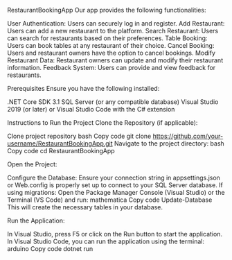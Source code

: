RestaurantBookingApp
Our app provides the following functionalities:

User Authentication: Users can securely log in and register.
Add Restaurant: Users can add a new restaurant to the platform.
Search Restaurant: Users can search for restaurants based on their preferences.
Table Booking: Users can book tables at any restaurant of their choice.
Cancel Booking: Users and restaurant owners have the option to cancel bookings.
Modify Restaurant Data: Restaurant owners can update and modify their restaurant information.
Feedback System: Users can provide and view feedback for restaurants.

Prerequisites
Ensure you have the following installed:

.NET Core SDK 3.1
SQL Server (or any compatible database)
Visual Studio 2019 (or later) or Visual Studio Code with the C# extension

Instructions to Run the Project
Clone the Repository (if applicable):

Clone  project repository 
bash
Copy code
git clone https://github.com/your-username/RestaurantBookingApp.git
Navigate to the project directory:
bash
Copy code
cd RestaurantBookingApp

Open the Project:

Configure the Database:
Ensure your connection string in appsettings.json or Web.config is properly set up to connect to your SQL Server database.
If using migrations:
Open the Package Manager Console (Visual Studio) or the Terminal (VS Code) and run:
mathematica
Copy code
Update-Database
This will create the necessary tables in your database.

Run the Application:

In Visual Studio, press F5 or click on the Run button to start the application.
In Visual Studio Code, you can run the application using the terminal:
arduino
Copy code
dotnet run
